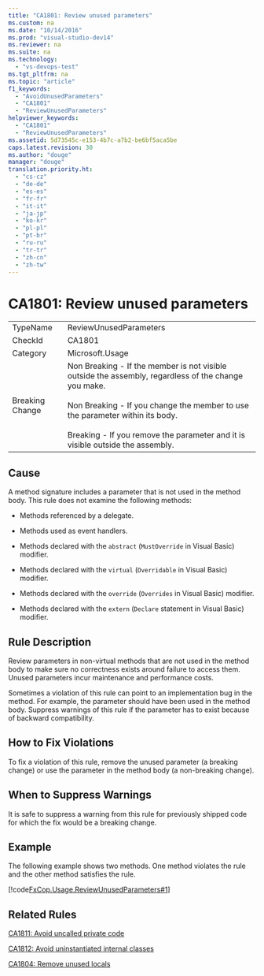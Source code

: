 ```yaml
---
title: "CA1801: Review unused parameters"
ms.custom: na
ms.date: "10/14/2016"
ms.prod: "visual-studio-dev14"
ms.reviewer: na
ms.suite: na
ms.technology: 
  - "vs-devops-test"
ms.tgt_pltfrm: na
ms.topic: "article"
f1_keywords: 
  - "AvoidUnusedParameters"
  - "CA1801"
  - "ReviewUnusedParameters"
helpviewer_keywords: 
  - "CA1801"
  - "ReviewUnusedParameters"
ms.assetid: 5d73545c-e153-4b7c-a7b2-be6bf5aca5be
caps.latest.revision: 30
ms.author: "douge"
manager: "douge"
translation.priority.ht: 
  - "cs-cz"
  - "de-de"
  - "es-es"
  - "fr-fr"
  - "it-it"
  - "ja-jp"
  - "ko-kr"
  - "pl-pl"
  - "pt-br"
  - "ru-ru"
  - "tr-tr"
  - "zh-cn"
  - "zh-tw"
---
```

# CA1801: Review unused parameters
|||  
|-|-|  
|TypeName|ReviewUnusedParameters|  
|CheckId|CA1801|  
|Category|Microsoft.Usage|  
|Breaking Change|Non Breaking - If the member is not visible outside the assembly, regardless of the change you make.<br /><br /> Non Breaking - If you change the member to use the parameter within its body.<br /><br /> Breaking - If you remove the parameter and it is visible outside the assembly.|  
  
## Cause  
 A method signature includes a parameter that is not used in the method body. This rule does not examine the following methods:  
  
-   Methods referenced by a delegate.  
  
-   Methods used as event handlers.  
  
-   Methods declared with the `abstract` (`MustOverride` in Visual Basic) modifier.  
  
-   Methods declared with the `virtual` (`Overridable` in Visual Basic) modifier.  
  
-   Methods declared with the `override` (`Overrides` in Visual Basic) modifier.  
  
-   Methods declared with the `extern` (`Declare` statement in Visual Basic) modifier.  
  
## Rule Description  
 Review parameters in non-virtual methods that are not used in the method body to make sure no correctness exists around failure to access them. Unused parameters incur maintenance and performance costs.  
  
 Sometimes a violation of this rule can point to an implementation bug in the method. For example, the parameter should have been used in the method body. Suppress warnings of this rule if the parameter has to exist because of backward compatibility.  
  
## How to Fix Violations  
 To fix a violation of this rule, remove the unused parameter (a breaking change) or use the parameter in the method body (a non-breaking change).  
  
## When to Suppress Warnings  
 It is safe to suppress a warning from this rule for previously shipped code for which the fix would be a breaking change.  
  
## Example  
 The following example shows two methods. One method violates the rule and the other method satisfies the rule.  
  
 [!code[FxCop.Usage.ReviewUnusedParameters#1](../codequality/codesnippet/CSharp/ca1801--review-unused-parameters_1.cs)]  
  
## Related Rules  
 [CA1811: Avoid uncalled private code](../codequality/ca1811--avoid-uncalled-private-code.md)  
  
 [CA1812: Avoid uninstantiated internal classes](../codequality/ca1812--avoid-uninstantiated-internal-classes.md)  
  
 [CA1804: Remove unused locals](../codequality/ca1804--remove-unused-locals.md)